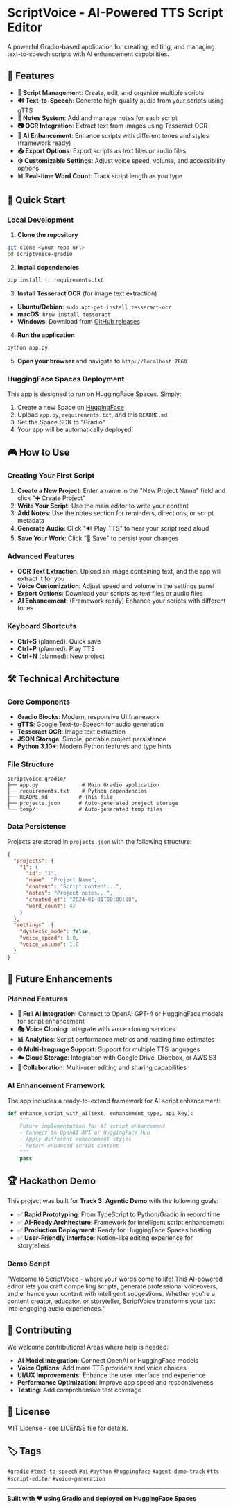 
# ScriptVoice - AI-Powered TTS Script Editor

A powerful Gradio-based application for creating, editing, and managing text-to-speech scripts with AI enhancement capabilities.

## 🎯 Features

- **📝 Script Management**: Create, edit, and organize multiple scripts
- **🔊 Text-to-Speech**: Generate high-quality audio from your scripts using gTTS
- **📝 Notes System**: Add and manage notes for each script
- **📷 OCR Integration**: Extract text from images using Tesseract OCR
- **🤖 AI Enhancement**: Enhance scripts with different tones and styles (framework ready)
- **📤 Export Options**: Export scripts as text files or audio files
- **⚙️ Customizable Settings**: Adjust voice speed, volume, and accessibility options
- **📊 Real-time Word Count**: Track script length as you type

## 🚀 Quick Start

### Local Development

1. **Clone the repository**
```bash
git clone <your-repo-url>
cd scriptvoice-gradio
```

2. **Install dependencies**
```bash
pip install -r requirements.txt
```

3. **Install Tesseract OCR** (for image text extraction)
- **Ubuntu/Debian**: `sudo apt-get install tesseract-ocr`
- **macOS**: `brew install tesseract`
- **Windows**: Download from [GitHub releases](https://github.com/UB-Mannheim/tesseract/wiki)

4. **Run the application**
```bash
python app.py
```

5. **Open your browser** and navigate to `http://localhost:7860`

### HuggingFace Spaces Deployment

This app is designed to run on HuggingFace Spaces. Simply:

1. Create a new Space on [HuggingFace](https://huggingface.co/spaces)
2. Upload `app.py`, `requirements.txt`, and this `README.md`
3. Set the Space SDK to "Gradio"
4. Your app will be automatically deployed!

## 🎮 How to Use

### Creating Your First Script

1. **Create a New Project**: Enter a name in the "New Project Name" field and click "➕ Create Project"
2. **Write Your Script**: Use the main editor to write your content
3. **Add Notes**: Use the notes section for reminders, directions, or script metadata
4. **Generate Audio**: Click "🔊 Play TTS" to hear your script read aloud
5. **Save Your Work**: Click "💾 Save" to persist your changes

### Advanced Features

- **OCR Text Extraction**: Upload an image containing text, and the app will extract it for you
- **Voice Customization**: Adjust speed and volume in the settings panel
- **Export Options**: Download your scripts as text files or audio files
- **AI Enhancement**: (Framework ready) Enhance your scripts with different tones

### Keyboard Shortcuts

- **Ctrl+S** (planned): Quick save
- **Ctrl+P** (planned): Play TTS
- **Ctrl+N** (planned): New project

## 🛠️ Technical Architecture

### Core Components

- **Gradio Blocks**: Modern, responsive UI framework
- **gTTS**: Google Text-to-Speech for audio generation
- **Tesseract OCR**: Image text extraction
- **JSON Storage**: Simple, portable project persistence
- **Python 3.10+**: Modern Python features and type hints

### File Structure

```
scriptvoice-gradio/
├── app.py              # Main Gradio application
├── requirements.txt    # Python dependencies
├── README.md          # This file
├── projects.json      # Auto-generated project storage
└── temp/              # Auto-generated temp files
```

### Data Persistence

Projects are stored in `projects.json` with the following structure:

```json
{
  "projects": {
    "1": {
      "id": "1",
      "name": "Project Name",
      "content": "Script content...",
      "notes": "Project notes...",
      "created_at": "2024-01-01T00:00:00",
      "word_count": 42
    }
  },
  "settings": {
    "dyslexic_mode": false,
    "voice_speed": 1.0,
    "voice_volume": 1.0
  }
}
```

## 🔮 Future Enhancements

### Planned Features

- **🤖 Full AI Integration**: Connect to OpenAI GPT-4 or HuggingFace models for script enhancement
- **🎭 Voice Cloning**: Integrate with voice cloning services
- **📊 Analytics**: Script performance metrics and reading time estimates
- **🌐 Multi-language Support**: Support for multiple TTS languages
- **☁️ Cloud Storage**: Integration with Google Drive, Dropbox, or AWS S3
- **👥 Collaboration**: Multi-user editing and sharing capabilities

### AI Enhancement Framework

The app includes a ready-to-extend framework for AI script enhancement:

```python
def enhance_script_with_ai(text, enhancement_type, api_key):
    """
    Future implementation for AI script enhancement
    - Connect to OpenAI API or HuggingFace Hub
    - Apply different enhancement styles
    - Return enhanced script content
    """
    pass
```

## 🏆 Hackathon Demo

This project was built for **Track 3: Agentic Demo** with the following goals:

- ✅ **Rapid Prototyping**: From TypeScript to Python/Gradio in record time
- ✅ **AI-Ready Architecture**: Framework for intelligent script enhancement
- ✅ **Production Deployment**: Ready for HuggingFace Spaces hosting
- ✅ **User-Friendly Interface**: Notion-like editing experience for storytellers

### Demo Script

"Welcome to ScriptVoice - where your words come to life! This AI-powered editor lets you craft compelling scripts, generate professional voiceovers, and enhance your content with intelligent suggestions. Whether you're a content creator, educator, or storyteller, ScriptVoice transforms your text into engaging audio experiences."

## 🤝 Contributing

We welcome contributions! Areas where help is needed:

- **AI Model Integration**: Connect OpenAI or HuggingFace models
- **Voice Options**: Add more TTS providers and voice choices
- **UI/UX Improvements**: Enhance the user interface and experience
- **Performance Optimization**: Improve app speed and responsiveness
- **Testing**: Add comprehensive test coverage

## 📄 License

MIT License - see LICENSE file for details.

## 🏷️ Tags

`#gradio` `#text-to-speech` `#ai` `#python` `#huggingface` `#agent-demo-track` `#tts` `#script-editor` `#voice-generation`

---

**Built with ❤️ using Gradio and deployed on HuggingFace Spaces**
